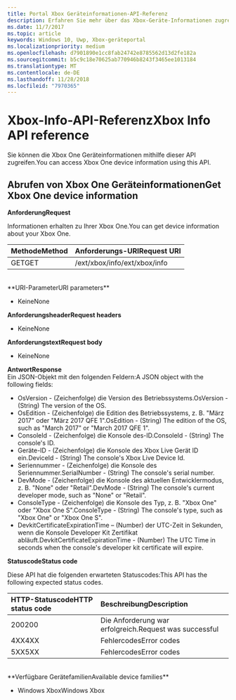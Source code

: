 ```yaml
---
title: Portal Xbox Geräteinformationen-API-Referenz
description: Erfahren Sie mehr über das Xbox-Geräte-Informationen zugreifen.
ms.date: 11/7/2017
ms.topic: article
keywords: Windows 10, Uwp, Xbox-geräteportal
ms.localizationpriority: medium
ms.openlocfilehash: d7901890e1cc8fab24742e8785562d13d2fe182a
ms.sourcegitcommit: b5c9c18e70625ab770946b8243f3465ee1013184
ms.translationtype: MT
ms.contentlocale: de-DE
ms.lasthandoff: 11/28/2018
ms.locfileid: "7970365"
---
```

# <a name="xbox-info-api-reference"></a><span data-ttu-id="f71a3-104">Xbox-Info-API-Referenz</span><span class="sxs-lookup"><span data-stu-id="f71a3-104">Xbox Info API reference</span></span>   
<span data-ttu-id="f71a3-105">Sie können die Xbox One Geräteinformationen mithilfe dieser API zugreifen.</span><span class="sxs-lookup"><span data-stu-id="f71a3-105">You can access Xbox One device information using this API.</span></span>

## <a name="get-xbox-one-device-information"></a><span data-ttu-id="f71a3-106">Abrufen von Xbox One Geräteinformationen</span><span class="sxs-lookup"><span data-stu-id="f71a3-106">Get Xbox One device information</span></span>

**<span data-ttu-id="f71a3-107">Anforderung</span><span class="sxs-lookup"><span data-stu-id="f71a3-107">Request</span></span>**

<span data-ttu-id="f71a3-108">Informationen erhalten zu Ihrer Xbox One.</span><span class="sxs-lookup"><span data-stu-id="f71a3-108">You can get device information about your Xbox One.</span></span>

<span data-ttu-id="f71a3-109">Methode</span><span class="sxs-lookup"><span data-stu-id="f71a3-109">Method</span></span>      | <span data-ttu-id="f71a3-110">Anforderungs-URI</span><span class="sxs-lookup"><span data-stu-id="f71a3-110">Request URI</span></span>
:------     | :-----
<span data-ttu-id="f71a3-111">GET</span><span class="sxs-lookup"><span data-stu-id="f71a3-111">GET</span></span> | <span data-ttu-id="f71a3-112">/ext/xbox/info</span><span class="sxs-lookup"><span data-stu-id="f71a3-112">/ext/xbox/info</span></span>
<br />
**<span data-ttu-id="f71a3-113">URI-Parameter</span><span class="sxs-lookup"><span data-stu-id="f71a3-113">URI parameters</span></span>**

- <span data-ttu-id="f71a3-114">Keine</span><span class="sxs-lookup"><span data-stu-id="f71a3-114">None</span></span>

**<span data-ttu-id="f71a3-115">Anforderungsheader</span><span class="sxs-lookup"><span data-stu-id="f71a3-115">Request headers</span></span>**

- <span data-ttu-id="f71a3-116">Keine</span><span class="sxs-lookup"><span data-stu-id="f71a3-116">None</span></span>

**<span data-ttu-id="f71a3-117">Anforderungstext</span><span class="sxs-lookup"><span data-stu-id="f71a3-117">Request body</span></span>**

- <span data-ttu-id="f71a3-118">Keine</span><span class="sxs-lookup"><span data-stu-id="f71a3-118">None</span></span>

**<span data-ttu-id="f71a3-119">Antwort</span><span class="sxs-lookup"><span data-stu-id="f71a3-119">Response</span></span>**   
<span data-ttu-id="f71a3-120">Ein JSON-Objekt mit den folgenden Feldern:</span><span class="sxs-lookup"><span data-stu-id="f71a3-120">A JSON object with the following fields:</span></span>

* <span data-ttu-id="f71a3-121">OsVersion - (Zeichenfolge) die Version des Betriebssystems.</span><span class="sxs-lookup"><span data-stu-id="f71a3-121">OsVersion - (String) The version of the OS.</span></span>
* <span data-ttu-id="f71a3-122">OsEdition - (Zeichenfolge) die Edition des Betriebssystems, z. B. "März 2017" oder "März 2017 QFE 1".</span><span class="sxs-lookup"><span data-stu-id="f71a3-122">OsEdition - (String) The edition of the OS, such as "March 2017" or "March 2017 QFE 1".</span></span>
* <span data-ttu-id="f71a3-123">ConsoleId - (Zeichenfolge) die Konsole des-ID.</span><span class="sxs-lookup"><span data-stu-id="f71a3-123">ConsoleId - (String) The console's ID.</span></span>
* <span data-ttu-id="f71a3-124">Geräte-ID - (Zeichenfolge) die Konsole des Xbox Live Gerät ID ein.</span><span class="sxs-lookup"><span data-stu-id="f71a3-124">DeviceId - (String) The console's Xbox Live Device Id.</span></span>
* <span data-ttu-id="f71a3-125">Seriennummer - (Zeichenfolge) die Konsole des Seriennummer.</span><span class="sxs-lookup"><span data-stu-id="f71a3-125">SerialNumber - (String) The console's serial number.</span></span>
* <span data-ttu-id="f71a3-126">DevMode - (Zeichenfolge) die Konsole des aktuellen Entwicklermodus, z. B. "None" oder "Retail".</span><span class="sxs-lookup"><span data-stu-id="f71a3-126">DevMode - (String) The console's current developer mode, such as "None" or "Retail".</span></span>
* <span data-ttu-id="f71a3-127">ConsoleType - (Zeichenfolge) die Konsole des Typ, z. B. "Xbox One" oder "Xbox One S".</span><span class="sxs-lookup"><span data-stu-id="f71a3-127">ConsoleType - (String) The console's type, such as "Xbox One" or "Xbox One S".</span></span>
* <span data-ttu-id="f71a3-128">DevkitCertificateExpirationTime – (Number) der UTC-Zeit in Sekunden, wenn die Konsole Developer Kit Zertifikat abläuft.</span><span class="sxs-lookup"><span data-stu-id="f71a3-128">DevkitCertificateExpirationTime - (Number) The UTC Time in seconds when the console's developer kit certificate will expire.</span></span>

**<span data-ttu-id="f71a3-129">Statuscode</span><span class="sxs-lookup"><span data-stu-id="f71a3-129">Status code</span></span>**

<span data-ttu-id="f71a3-130">Diese API hat die folgenden erwarteten Statuscodes:</span><span class="sxs-lookup"><span data-stu-id="f71a3-130">This API has the following expected status codes.</span></span>

<span data-ttu-id="f71a3-131">HTTP-Statuscode</span><span class="sxs-lookup"><span data-stu-id="f71a3-131">HTTP status code</span></span>      | <span data-ttu-id="f71a3-132">Beschreibung</span><span class="sxs-lookup"><span data-stu-id="f71a3-132">Description</span></span>
:------     | :-----
<span data-ttu-id="f71a3-133">200</span><span class="sxs-lookup"><span data-stu-id="f71a3-133">200</span></span> | <span data-ttu-id="f71a3-134">Die Anforderung war erfolgreich.</span><span class="sxs-lookup"><span data-stu-id="f71a3-134">Request was successful</span></span>
<span data-ttu-id="f71a3-135">4XX</span><span class="sxs-lookup"><span data-stu-id="f71a3-135">4XX</span></span> | <span data-ttu-id="f71a3-136">Fehlercodes</span><span class="sxs-lookup"><span data-stu-id="f71a3-136">Error codes</span></span>
<span data-ttu-id="f71a3-137">5XX</span><span class="sxs-lookup"><span data-stu-id="f71a3-137">5XX</span></span> | <span data-ttu-id="f71a3-138">Fehlercodes</span><span class="sxs-lookup"><span data-stu-id="f71a3-138">Error codes</span></span>

<br />
**<span data-ttu-id="f71a3-139">Verfügbare Gerätefamilien</span><span class="sxs-lookup"><span data-stu-id="f71a3-139">Available device families</span></span>**

* <span data-ttu-id="f71a3-140">Windows Xbox</span><span class="sxs-lookup"><span data-stu-id="f71a3-140">Windows Xbox</span></span>